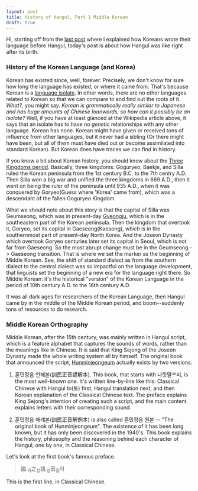 ```yaml
---
layout: post
title: History of Hangul, Part 1 Middle Korean
draft: true
---
```


Hi, starting off from the [last post](https://mujjingun.github.io/blog/How-was-Korean-written/) where I explained how Koreans wrote their language before Hangul, today's post is about how Hangul was like right after its birth.

### History of the Korean Language (and Korea)

Korean has existed since, well, forever. Precisely, we don't know for sure how long the language has existed, or where it came from. That's because Korean is a [language isolate](https://en.wikipedia.org/wiki/Language_isolate). In other words, there are no other languages related to Korean so that we can compare to and find out the roots of it. *What?*, you might say. *Korean is grammatically really similar to Japanese and has huge amounts of Chinese loanwords, so how can it possibly be an isolate?* Well, if you have at least glanced at the Wikipedia article above, it says that an isolate has to have no *genetic* relationships with any other language. Korean has none. Korean might have given or received tons of influence from other languages, but it never had a sibling (Or there might have been, but all of them must have died out or become assimilated into standard Korean). But Korean does have traces we can find in history.

If you know a bit about Korean history, you should know about the [Three Kingdoms period](https://en.wikipedia.org/wiki/Three_Kingdoms_of_Korea). Basically, three kingdoms: Goguryeo, Baekje, and Silla ruled the Korean peninsula from the 1st century B.C. to the 7th centry A.D. Then Silla won a big war and unified the three kingdoms in 669 A.D., then it went on being the ruler of the peninsula until 935 A.D., when it was conquered by Goryeo(Guess where 'Korea' came from), which was a descendant of the fallen Goguryeo Kingdom.

What we should note about this story is that the capital of Silla was Geumseong, which was in present-day [Gyeongju](https://en.wikipedia.org/wiki/Gyeongju), which is in the southeastern part of the Korean peninsula. Then the kingdom that overtook it, Goryeo, set its capital in Gaeseong(Kaesong), which is in the southernmost part of present-day North Korea. And the Joseon Dynasty which overtook Goryeo centuries later set its capital in Seoul, which is not far from Gaeseong. So the most abrupt change must be in the Geumseong -> Gaeseong transition. That is where we set the marker as the beginning of Middle Korean. See, the shift of standard dialect as from the southern dialect to the central dialect was so impactful on the language development, that linguists set the beginning of a new era for the language right there. So Middle Korean: it's the historical "version" of the Korean Language in the period of 10th century A.D. to the 16th century A.D.

It was all dark ages for researchers of the Korean Language, then Hangul came by in the middle of the Middle Korean period, and boom--suddenly tons of resources to do research.

### Middle Korean Orthography

Middle Korean, after the 15th century, was mainly written in Hangul script, which is a feature alphabet that captures the sounds of words, rather than the meanings like in Chinese. It is said that King Sejong of the Joseon Dynasty made the whole writing system all by himself. The original book that announced the script, [Hunminjeongeum](https://en.wikipedia.org/wiki/Hunminjeongeum) actually exists by two versions.

1. 훈민정음 언해본(訓民正音諺解本). This book, that starts with 나랏말ᄊᆞ미, is the most well-known one. It's written line-by-line like this: Classical Chinese with Hangul *to*(토) first, Hangul translation next, and then Korean explanation of the Classical Chinese text. The preface explains King Sejong's intention of creating such a script, and the main content explains letters with their corresponding sound.

2. 훈민정음 해례본(訓民正音解例本) is also called 훈민정음 원본 -- "The original book of Hunminjeongeum". The existence of it has been long known, but it has only been discovered in the 1940's. This book explains the history, philosophy and the reasoning behind each character of Hangul, one by one, in Classical Chinese.

Let's look at the first book's famous preface.

> 國<sub>귁〮</sub>之<sub>징</sub>語<sub>엉〯</sub>音<sub>ᅙᅳᆷ</sub>이

This is the first line, in Classical Chinese. 
